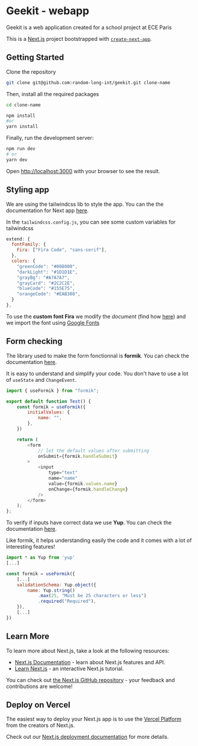 # Geekit - webapp

Geekit is a web application created for a school project at ECE Paris

This is a [Next.js](https://nextjs.org/) project bootstrapped with [`create-next-app`](https://github.com/vercel/next.js/tree/canary/packages/create-next-app).

## Getting Started

Clone the repository

```bash
git clone git@github.com:random-long-int/geekit.git clone-name
```

Then, install all the required packages

```bash
cd clone-name

npm install
#or
yarn install
```

Finally, run the development server:

```bash
npm run dev
# or
yarn dev
```

Open [http://localhost:3000](http://localhost:3000) with your browser to see the result.

## Styling app

We are using the tailwindcss lib to style the app. You can the the documentation for Next app [here](https://tailwindcss.com/docs/guides/nextjs).

In the `tailwindcss.config.js`, you can see some custom variables for tailwindcss

```js
extend: {
  fontFamily: {
    Fira: ["Fira Code", "sans-serif"],
  },
  colors: {
    "greenCode": "#008000",
    "darkLight": "#1D1D1E",
    "grayBg": "#A7A7A7",
    "grayCard": "#2C2C2E",
    "blueCode": "#155E75",
    "orangeCode": "#EAB308",
  }
},
```

To use the __custom font Fira__ we modify the *document* (find how [here](https://nextjs.org/docs/advanced-features/custom-document)) and we import the font using [Google Fonts](https://fonts.google.com/knowledge)

## Form checking

The library used to make the form fonctionnal is __formik__. You can check the documentation [here](https://formik.org/).

It is easy to understand and simplify your code. You don't have to use a lot of `useState` and `ChangeEvent`.

```js
import { useFormik } from "formik";

export default function Test() {
    const formik = useFormik({
        initialValues: {
            name: "",
        },
    })

    return (
        <form
            // let the default values after submitting
            onSubmit={formik.handleSubmit}
        >
            <input 
                type="text" 
                name="name" 
                value={formik.values.name} 
                onChange={formik.handleChange}
            />
        </form>
    );
};
```

To verify if inputs have correct data we use __Yup__. You can check the documentation [here](https://www.npmjs.com/package/yup).

Like formik, it helps understanding easily the code and it comes with a lot of interesting features!

```js
import * as Yup from 'yup'
[...]

const formik = useFormik({
    [...]
    validationSchema: Yup.object({
        name: Yup.string()
            .max(25, "Must be 25 characters or less")
            .required("Required"),
    }),
    [...]
})
```

## Learn More

To learn more about Next.js, take a look at the following resources:

- [Next.js Documentation](https://nextjs.org/docs) - learn about Next.js features and API.
- [Learn Next.js](https://nextjs.org/learn) - an interactive Next.js tutorial.

You can check out [the Next.js GitHub repository](https://github.com/vercel/next.js/) - your feedback and contributions are welcome!

## Deploy on Vercel

The easiest way to deploy your Next.js app is to use the [Vercel Platform](https://vercel.com/new?utm_medium=default-template&filter=next.js&utm_source=create-next-app&utm_campaign=create-next-app-readme) from the creators of Next.js.

Check out our [Next.js deployment documentation](https://nextjs.org/docs/deployment) for more details.

